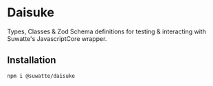 # Daisuke

Types, Classes & Zod Schema definitions for testing & interacting with Suwatte's JavascriptCore wrapper.

## Installation

```bash
npm i @suwatte/daisuke
```